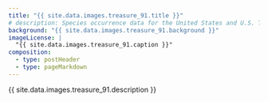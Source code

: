 ```yaml
---
title: "{{ site.data.images.treasure_91.title }}"
# description: Species occurrence data for the United States and U.S. Territories.
background: "{{ site.data.images.treasure_91.background }}"
imageLicense: |
  "{{ site.data.images.treasure_91.caption }}"
composition:
  - type: postHeader
  - type: pageMarkdown
---
```


{{ site.data.images.treasure_91.description }}
